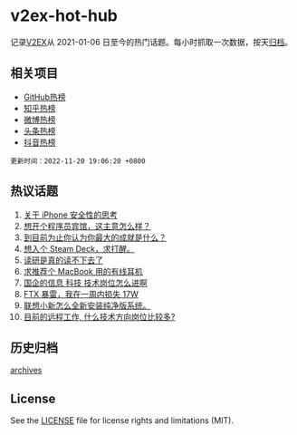 # v2ex-hot-hub

 记录[V2EX](https://www.v2ex.com/)从 2021-01-06 日至今的热门话题。每小时抓取一次数据，按天[归档](archives)。
 
 ## 相关项目

- [GitHub热榜](https://github.com/lonnyzhang423/github-hot-hub)
- [知乎热榜](https://github.com/lonnyzhang423/zhihu-hot-hub)
- [微博热榜](https://github.com/lonnyzhang423/weibo-hot-hub)
- [头条热榜](https://github.com/lonnyzhang423/toutiao-hot-hub)
- [抖音热榜](https://github.com/lonnyzhang423/douyin-hot-hub)


 `更新时间：2022-11-20 19:06:20 +0800`

## 热议话题

1. [关于 iPhone 安全性的思考](https://www.v2ex.com/t/896534)
1. [想开个程序员宾馆，这主意怎么样？](https://www.v2ex.com/t/896467)
1. [到目前为止你认为你最大的成就是什么？](https://www.v2ex.com/t/896580)
1. [想入个 Steam Deck，求打醒。](https://www.v2ex.com/t/896537)
1. [读研是真的读不下去了](https://www.v2ex.com/t/896530)
1. [求推荐个 MacBook 用的有线耳机](https://www.v2ex.com/t/896501)
1. [国企的信息 科技 技术岗位怎么进啊](https://www.v2ex.com/t/896533)
1. [FTX 暴雷，我在一周内损失 17W](https://www.v2ex.com/t/896592)
1. [联想小新怎么全新安装纯净版系统。](https://www.v2ex.com/t/896584)
1. [目前的远程工作, 什么技术方向岗位比较多?](https://www.v2ex.com/t/896516)

## 历史归档

[archives](archives)

## License

See the [LICENSE](LICENSE) file for license rights and limitations (MIT).
